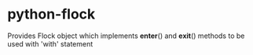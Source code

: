 python-flock
============

Provides Flock object which implements __enter__() and __exit__() methods to be used with 'with' statement
